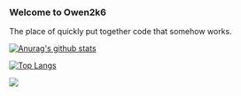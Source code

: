### Welcome to Owen2k6
The place of quickly put together code that somehow works.

[![Anurag's github stats](https://github-readme-stats.vercel.app/api?username=Owen2k6&show_icons=true&theme=dark)](https://github.com/anuraghazra/github-readme-stats)

[![Top Langs](https://github-readme-stats.vercel.app/api/top-langs/?username=Owen2k6&show_icons=true&theme=dark)](https://github.com/anuraghazra/github-readme-stats)

![](https://komarev.com/ghpvc/?username=Owen2k6&color=green)
<!--
Wahh !! your looking at my README.MD in raw mode!
-->
